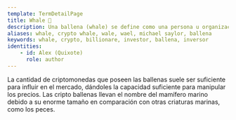 ```yaml
---
template: TermDetailPage
title: Whale 🐋 
description: Una ballena (whale) se define como una persona u organización que es propietaria de una cantidad muy grande de una criptomoneda determinada.
aliases: whale, crypto whale, wale, wael, michael saylor, ballena
keywords: whale, crypto, billionare, investor, ballena, inversor
identities: 
    - id: Alex (Quixote)
      role: author
---
```


La cantidad de criptomonedas que poseen las ballenas suele ser suficiente para influir en el mercado, dándoles la capacidad suficiente para manipular los precios. Las cripto ballenas llevan el nombre del mamífero marino debido a su enorme tamaño en comparación con otras criaturas marinas, como los peces.
